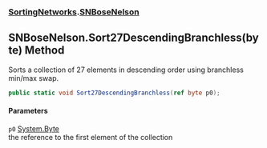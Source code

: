 ### [SortingNetworks](SortingNetworks.md 'SortingNetworks').[SNBoseNelson](SortingNetworks_SNBoseNelson.md 'SortingNetworks.SNBoseNelson')
## SNBoseNelson.Sort27DescendingBranchless(byte) Method
Sorts a collection of 27 elements in descending order using branchless min/max swap.  
```csharp
public static void Sort27DescendingBranchless(ref byte p0);
```
#### Parameters
<a name='SortingNetworks_SNBoseNelson_Sort27DescendingBranchless(byte)_p0'></a>
`p0` [System.Byte](https://docs.microsoft.com/en-us/dotnet/api/System.Byte 'System.Byte')  
the reference to the first element of the collection
  
